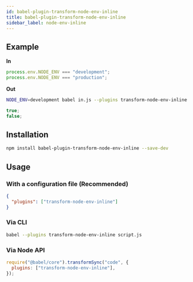 ```yaml
---
id: babel-plugin-transform-node-env-inline
title: babel-plugin-transform-node-env-inline
sidebar_label: node-env-inline
---
```


## Example

**In**

```js title="JavaScript"
process.env.NODE_ENV === "development";
process.env.NODE_ENV === "production";
```

**Out**

```sh title="Shell"
NODE_ENV=development babel in.js --plugins transform-node-env-inline
```

```js title="JavaScript"
true;
false;
```

## Installation

```sh title="Shell"
npm install babel-plugin-transform-node-env-inline --save-dev
```

## Usage

### With a configuration file (Recommended)

```json title="babel.config.json"
{
  "plugins": ["transform-node-env-inline"]
}
```

### Via CLI

```sh title="Shell"
babel --plugins transform-node-env-inline script.js
```

### Via Node API

```js title="JavaScript"
require("@babel/core").transformSync("code", {
  plugins: ["transform-node-env-inline"],
});
```
